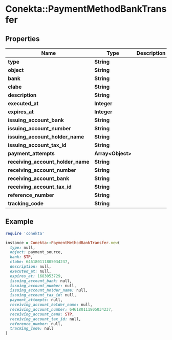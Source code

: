 # Conekta::PaymentMethodBankTransfer

## Properties

| Name | Type | Description | Notes |
| ---- | ---- | ----------- | ----- |
| **type** | **String** |  | [optional] |
| **object** | **String** |  |  |
| **bank** | **String** |  | [optional] |
| **clabe** | **String** |  | [optional] |
| **description** | **String** |  | [optional] |
| **executed_at** | **Integer** |  | [optional] |
| **expires_at** | **Integer** |  | [optional] |
| **issuing_account_bank** | **String** |  | [optional] |
| **issuing_account_number** | **String** |  | [optional] |
| **issuing_account_holder_name** | **String** |  | [optional] |
| **issuing_account_tax_id** | **String** |  | [optional] |
| **payment_attempts** | **Array&lt;Object&gt;** |  | [optional] |
| **receiving_account_holder_name** | **String** |  | [optional] |
| **receiving_account_number** | **String** |  | [optional] |
| **receiving_account_bank** | **String** |  | [optional] |
| **receiving_account_tax_id** | **String** |  | [optional] |
| **reference_number** | **String** |  | [optional] |
| **tracking_code** | **String** |  | [optional] |

## Example

```ruby
require 'conekta'

instance = Conekta::PaymentMethodBankTransfer.new(
  type: null,
  object: payment_source,
  bank: STP,
  clabe: 646180111805034237,
  description: null,
  executed_at: null,
  expires_at: 1683053729,
  issuing_account_bank: null,
  issuing_account_number: null,
  issuing_account_holder_name: null,
  issuing_account_tax_id: null,
  payment_attempts: null,
  receiving_account_holder_name: null,
  receiving_account_number: 646180111805034237,
  receiving_account_bank: STP,
  receiving_account_tax_id: null,
  reference_number: null,
  tracking_code: null
)
```

